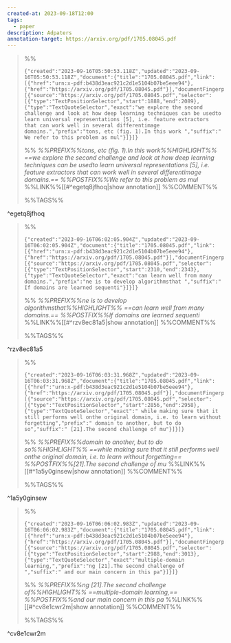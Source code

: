 ```yaml
---
created-at: 2023-09-18T12:00
tags:
  - paper
description: Adpaters
annotation-target: https://arxiv.org/pdf/1705.08045.pdf
---
```



>%%
>```annotation-json
>{"created":"2023-09-16T05:50:53.118Z","updated":"2023-09-16T05:50:53.118Z","document":{"title":"1705.08045.pdf","link":[{"href":"urn:x-pdf:b438d3eac921c2d1e5104b07be5eee94"},{"href":"https://arxiv.org/pdf/1705.08045.pdf"}],"documentFingerprint":"b438d3eac921c2d1e5104b07be5eee94"},"uri":"https://arxiv.org/pdf/1705.08045.pdf","target":[{"source":"https://arxiv.org/pdf/1705.08045.pdf","selector":[{"type":"TextPositionSelector","start":1888,"end":2089},{"type":"TextQuoteSelector","exact":"we explore the second challenge and look at how deep learning techniques can be usedto learn universal representations [5], i.e. feature extractors that can work well in several differentimage domains.","prefix":"tons, etc (fig. 1).In this work ","suffix":" We refer to this problem as mul"}]}]}
>```
>%%
>*%%PREFIX%%tons, etc (fig. 1).In this work%%HIGHLIGHT%% ==we explore the second challenge and look at how deep learning techniques can be usedto learn universal representations [5], i.e. feature extractors that can work well in several differentimage domains.== %%POSTFIX%%We refer to this problem as mul*
>%%LINK%%[[#^egetq8jfhoq|show annotation]]
>%%COMMENT%%
>
>%%TAGS%%
>
^egetq8jfhoq


>%%
>```annotation-json
>{"created":"2023-09-16T06:02:05.904Z","updated":"2023-09-16T06:02:05.904Z","document":{"title":"1705.08045.pdf","link":[{"href":"urn:x-pdf:b438d3eac921c2d1e5104b07be5eee94"},{"href":"https://arxiv.org/pdf/1705.08045.pdf"}],"documentFingerprint":"b438d3eac921c2d1e5104b07be5eee94"},"uri":"https://arxiv.org/pdf/1705.08045.pdf","target":[{"source":"https://arxiv.org/pdf/1705.08045.pdf","selector":[{"type":"TextPositionSelector","start":2310,"end":2343},{"type":"TextQuoteSelector","exact":"can learn well from many domains.","prefix":"ne is to develop algorithmsthat ","suffix":" If domains are learned sequenti"}]}]}
>```
>%%
>*%%PREFIX%%ne is to develop algorithmsthat%%HIGHLIGHT%% ==can learn well from many domains.== %%POSTFIX%%If domains are learned sequenti*
>%%LINK%%[[#^rzv8ec81a5|show annotation]]
>%%COMMENT%%
>
>%%TAGS%%
>
^rzv8ec81a5


>%%
>```annotation-json
>{"created":"2023-09-16T06:03:31.968Z","updated":"2023-09-16T06:03:31.968Z","document":{"title":"1705.08045.pdf","link":[{"href":"urn:x-pdf:b438d3eac921c2d1e5104b07be5eee94"},{"href":"https://arxiv.org/pdf/1705.08045.pdf"}],"documentFingerprint":"b438d3eac921c2d1e5104b07be5eee94"},"uri":"https://arxiv.org/pdf/1705.08045.pdf","target":[{"source":"https://arxiv.org/pdf/1705.08045.pdf","selector":[{"type":"TextPositionSelector","start":2856,"end":2958},{"type":"TextQuoteSelector","exact":" while making sure that it still performs well onthe original domain, i.e. to learn without forgetting","prefix":" domain to another, but to do so","suffix":" [21].The second challenge of mu"}]}]}
>```
>%%
>*%%PREFIX%%domain to another, but to do so%%HIGHLIGHT%% ==while making sure that it still performs well onthe original domain, i.e. to learn without forgetting== %%POSTFIX%%[21].The second challenge of mu*
>%%LINK%%[[#^1a5y0ginsew|show annotation]]
>%%COMMENT%%
>
>%%TAGS%%
>
^1a5y0ginsew


>%%
>```annotation-json
>{"created":"2023-09-16T06:06:02.983Z","updated":"2023-09-16T06:06:02.983Z","document":{"title":"1705.08045.pdf","link":[{"href":"urn:x-pdf:b438d3eac921c2d1e5104b07be5eee94"},{"href":"https://arxiv.org/pdf/1705.08045.pdf"}],"documentFingerprint":"b438d3eac921c2d1e5104b07be5eee94"},"uri":"https://arxiv.org/pdf/1705.08045.pdf","target":[{"source":"https://arxiv.org/pdf/1705.08045.pdf","selector":[{"type":"TextPositionSelector","start":2988,"end":3013},{"type":"TextQuoteSelector","exact":"multiple-domain learning,","prefix":"ng [21].The second challenge of ","suffix":" and our main concern in this pa"}]}]}
>```
>%%
>*%%PREFIX%%ng [21].The second challenge of%%HIGHLIGHT%% ==multiple-domain learning,== %%POSTFIX%%and our main concern in this pa*
>%%LINK%%[[#^cv8e1cwr2m|show annotation]]
>%%COMMENT%%
>
>%%TAGS%%
>
^cv8e1cwr2m
